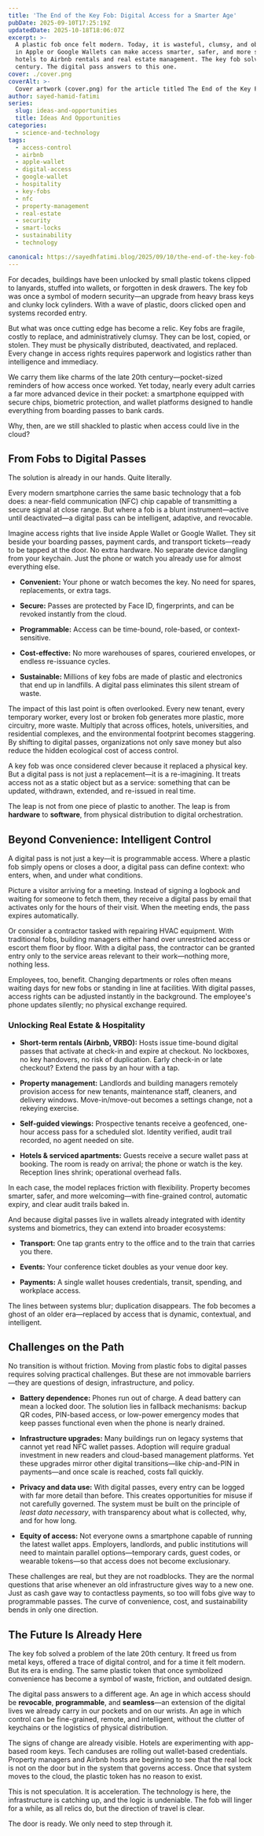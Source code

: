 ```yaml
---
title: 'The End of the Key Fob: Digital Access for a Smarter Age'
pubDate: 2025-09-10T17:25:19Z
updatedDate: 2025-10-18T18:06:07Z
excerpt: >-
  A plastic fob once felt modern. Today, it is wasteful, clumsy, and obsolete. Digital passes stored
  in Apple or Google Wallets can make access smarter, safer, and more sustainable—from offices and
  hotels to Airbnb rentals and real estate management. The key fob solved a problem of the last
  century. The digital pass answers to this one.
cover: ./cover.png
coverAlt: >-
  Cover artwork (cover.png) for the article titled The End of the Key Fob: Digital Access for a Smarter Age.
author: sayed-hamid-fatimi
series:
  slug: ideas-and-opportunities
  title: Ideas And Opportunities
categories:
  - science-and-technology
tags:
  - access-control
  - airbnb
  - apple-wallet
  - digital-access
  - google-wallet
  - hospitality
  - key-fobs
  - nfc
  - property-management
  - real-estate
  - security
  - smart-locks
  - sustainability
  - technology

canonical: https://sayedhfatimi.blog/2025/09/10/the-end-of-the-key-fob-digital-access-for-a-smarter-age/
---
```


For decades, buildings have been unlocked by small plastic tokens clipped to lanyards, stuffed into wallets, or forgotten in desk drawers. The key fob was once a symbol of modern security—an upgrade from heavy brass keys and clunky lock cylinders. With a wave of plastic, doors clicked open and systems recorded entry.

But what was once cutting edge has become a relic. Key fobs are fragile, costly to replace, and administratively clumsy. They can be lost, copied, or stolen. They must be physically distributed, deactivated, and replaced. Every change in access rights requires paperwork and logistics rather than intelligence and immediacy.

We carry them like charms of the late 20th century—pocket-sized reminders of how access once worked. Yet today, nearly every adult carries a far more advanced device in their pocket: a smartphone equipped with secure chips, biometric protection, and wallet platforms designed to handle everything from boarding passes to bank cards.

Why, then, are we still shackled to plastic when access could live in the cloud?

## From Fobs to Digital Passes

The solution is already in our hands. Quite literally.

Every modern smartphone carries the same basic technology that a fob does: a near-field communication (NFC) chip capable of transmitting a secure signal at close range. But where a fob is a blunt instrument—active until deactivated—a digital pass can be intelligent, adaptive, and revocable.

Imagine access rights that live inside Apple Wallet or Google Wallet. They sit beside your boarding passes, payment cards, and transport tickets—ready to be tapped at the door. No extra hardware. No separate device dangling from your keychain. Just the phone or watch you already use for almost everything else.

- **Convenient:** Your phone or watch becomes the key. No need for spares, replacements, or extra tags.

- **Secure:** Passes are protected by Face ID, fingerprints, and can be revoked instantly from the cloud.

- **Programmable:** Access can be time-bound, role-based, or context-sensitive.

- **Cost-effective:** No more warehouses of spares, couriered envelopes, or endless re-issuance cycles.

- **Sustainable:** Millions of key fobs are made of plastic and electronics that end up in landfills. A digital pass eliminates this silent stream of waste.

The impact of this last point is often overlooked. Every new tenant, every temporary worker, every lost or broken fob generates more plastic, more circuitry, more waste. Multiply that across offices, hotels, universities, and residential complexes, and the environmental footprint becomes staggering. By shifting to digital passes, organizations not only save money but also reduce the hidden ecological cost of access control.

A key fob was once considered clever because it replaced a physical key. But a digital pass is not just a replacement—it is a re-imagining. It treats access not as a static object but as a service: something that can be updated, withdrawn, extended, and re-issued in real time.

The leap is not from one piece of plastic to another. The leap is from **hardware** to **software**, from physical distribution to digital orchestration.

## Beyond Convenience: Intelligent Control

A digital pass is not just a key—it is programmable access. Where a plastic fob simply opens or closes a door, a digital pass can define context: who enters, when, and under what conditions.

Picture a visitor arriving for a meeting. Instead of signing a logbook and waiting for someone to fetch them, they receive a digital pass by email that activates only for the hours of their visit. When the meeting ends, the pass expires automatically.

Or consider a contractor tasked with repairing HVAC equipment. With traditional fobs, building managers either hand over unrestricted access or escort them floor by floor. With a digital pass, the contractor can be granted entry only to the service areas relevant to their work—nothing more, nothing less.

Employees, too, benefit. Changing departments or roles often means waiting days for new fobs or standing in line at facilities. With digital passes, access rights can be adjusted instantly in the background. The employee's phone updates silently; no physical exchange required.

### Unlocking Real Estate & Hospitality

- **Short-term rentals (Airbnb, VRBO):** Hosts issue time-bound digital passes that activate at check-in and expire at checkout. No lockboxes, no key handovers, no risk of duplication. Early check-in or late checkout? Extend the pass by an hour with a tap.

- **Property management:** Landlords and building managers remotely provision access for new tenants, maintenance staff, cleaners, and delivery windows. Move-in/move-out becomes a settings change, not a rekeying exercise.

- **Self-guided viewings:** Prospective tenants receive a geofenced, one-hour access pass for a scheduled slot. Identity verified, audit trail recorded, no agent needed on site.

- **Hotels & serviced apartments:** Guests receive a secure wallet pass at booking. The room is ready on arrival; the phone or watch is the key. Reception lines shrink; operational overhead falls.

In each case, the model replaces friction with flexibility. Property becomes smarter, safer, and more welcoming—with fine-grained control, automatic expiry, and clear audit trails baked in.

And because digital passes live in wallets already integrated with identity systems and biometrics, they can extend into broader ecosystems:

- **Transport:** One tap grants entry to the office and to the train that carries you there.

- **Events:** Your conference ticket doubles as your venue door key.

- **Payments:** A single wallet houses credentials, transit, spending, and workplace access.

The lines between systems blur; duplication disappears. The fob becomes a ghost of an older era—replaced by access that is dynamic, contextual, and intelligent.

## Challenges on the Path

No transition is without friction. Moving from plastic fobs to digital passes requires solving practical challenges. But these are not immovable barriers—they are questions of design, infrastructure, and policy.

- **Battery dependence:** Phones run out of charge. A dead battery can mean a locked door. The solution lies in fallback mechanisms: backup QR codes, PIN-based access, or low-power emergency modes that keep passes functional even when the phone is nearly drained.

- **Infrastructure upgrades:** Many buildings run on legacy systems that cannot yet read NFC wallet passes. Adoption will require gradual investment in new readers and cloud-based management platforms. Yet these upgrades mirror other digital transitions—like chip-and-PIN in payments—and once scale is reached, costs fall quickly.

- **Privacy and data use:** With digital passes, every entry can be logged with far more detail than before. This creates opportunities for misuse if not carefully governed. The system must be built on the principle of *least data necessary*, with transparency about what is collected, why, and for how long.

- **Equity of access:** Not everyone owns a smartphone capable of running the latest wallet apps. Employers, landlords, and public institutions will need to maintain parallel options—temporary cards, guest codes, or wearable tokens—so that access does not become exclusionary.

These challenges are real, but they are not roadblocks. They are the normal questions that arise whenever an old infrastructure gives way to a new one. Just as cash gave way to contactless payments, so too will fobs give way to programmable passes. The curve of convenience, cost, and sustainability bends in only one direction.

## The Future Is Already Here

The key fob solved a problem of the late 20th century. It freed us from metal keys, offered a trace of digital control, and for a time it felt modern. But its era is ending. The same plastic token that once symbolized convenience has become a symbol of waste, friction, and outdated design.

The digital pass answers to a different age. An age in which access should be **revocable**, **programmable**, and **seamless**—an extension of the digital lives we already carry in our pockets and on our wrists. An age in which control can be fine-grained, remote, and intelligent, without the clutter of keychains or the logistics of physical distribution.

The signs of change are already visible. Hotels are experimenting with app-based room keys. Tech canduses are rolling out wallet-based credentials. Property managers and Airbnb hosts are beginning to see that the real lock is not on the door but in the system that governs access. Once that system moves to the cloud, the plastic token has no reason to exist.

This is not speculation. It is acceleration. The technology is here, the infrastructure is catching up, and the logic is undeniable. The fob will linger for a while, as all relics do, but the direction of travel is clear.

The door is ready. We only need to step through it.
